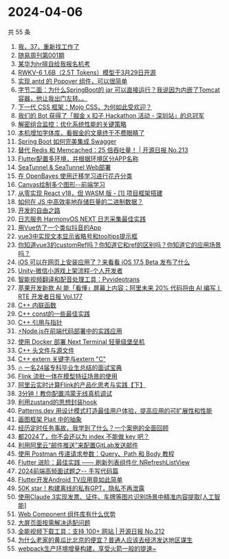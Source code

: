 # 2024-04-06

共 55 条

<!-- BEGIN JUEJIN -->
<!-- 最后更新时间 2024-04-06 08:02:06 +0800 -->
1. [我，37，重新找工作了](https://juejin.cn/post/7353106546828460047)
1. [随易周刊第001期](https://juejin.cn/post/7353484906531995711)
1. [某华为hr擅自给我报名机考](https://juejin.cn/post/7353493222730088483)
1. [RWKV-6 1.6B（2.5T Tokens）模型于3月29日开源](https://juejin.cn/post/7353208973880557618)
1. [实现 antd 的 Popover 组件，可以很简单](https://juejin.cn/post/7353458034561204239)
1. [字节二面：为什么SpringBoot的 jar 可以直接运行？我说因为内嵌了Tomcat容器，他让我出门左转。。](https://juejin.cn/post/7353582927680208933)
1. [下一代 CSS 框架：Mojo CSS，为何如此受欢迎？](https://juejin.cn/post/7353484906532995135)
1. [我们的 Bot 获得了「掘金 x 扣子 Hackathon 活动 - 深圳站」的总冠军](https://juejin.cn/post/7353476280861753344)
1. [解密组合监控：优化系统性能的关键策略](https://juejin.cn/post/7353193850456653858)
1. [本机增加字体库，看掘金的文章终于不费眼睛了](https://juejin.cn/post/7353184323954802738)
1. [Spring Boot 如何完美集成 Swagger](https://juejin.cn/post/7353435420985147402)
1. [替代 Redis 和 Memcached：25 倍吞吐量！ | 开源日报 No.213](https://juejin.cn/post/7353527516701343783)
1. [Flutter配置多环境，并根据环境区分APP名称](https://juejin.cn/post/7353451512204902454)
1. [SeaTunnel & SeaTunnel Web部署](https://juejin.cn/post/7353193850456948770)
1. [在 OpenBayes 使用迁移学习进行花卉分类](https://juejin.cn/post/7353447472558358591)
1. [Canvas绘制多个图形--前端学习](https://juejin.cn/post/7353459702930489407)
1. [从零实现 React v18，但 WASM 版 - [1] 项目框架搭建](https://juejin.cn/post/7353464483232596006)
1. [如何在 JS 中高效率地存储巨量的二进制数据？](https://juejin.cn/post/7353226130823233590)
1. [开发的自由之路](https://juejin.cn/post/7353536741616484363)
1. [日志服务 HarmonyOS NEXT 日志采集最佳实践](https://juejin.cn/post/7353435541361262632)
1. [用Vue仿了一个类似抖音的App](https://juejin.cn/post/7353523271239532582)
1. [vue3中实现文本显示省略号和tooltips提示框](https://juejin.cn/post/7353452645615009819)
1. [你知道vue3的customRef吗？你知道它和ref的区别吗？你知道它的应用场景吗？](https://juejin.cn/post/7353453349998559258)
1. [iOS 可以在网页上安装应用了？来看看 iOS 17.5 Beta 发布了什么](https://juejin.cn/post/7353234023098204179)
1. [Unity-微信小游戏上架流程-个人开发者](https://juejin.cn/post/7353476280861376512)
1. [智能视频翻译和配音处理工具：Pyvideotrans](https://juejin.cn/post/7353138889458843700)
1. [苹果开发新款 AI 能「看懂」屏幕上内容；阿里未来 20% 代码将由 AI 编写丨 RTE 开发者日报 Vol.177](https://juejin.cn/post/7353456468094533669)
1. [C++ 内联函数](https://juejin.cn/post/7353233940546011173)
1. [C++ const的一些最佳实践](https://juejin.cn/post/7353435420984672266)
1. [C++ 引用与指针 ](https://juejin.cn/post/7353280369381343258)
1. [⚡Node.js在前端代码部署中的实践应用](https://juejin.cn/post/7353464483232202790)
1. [使用 Docker 部署 Next Terminal 轻量级堡垒机](https://juejin.cn/post/7353152184273354806)
1. [C++ 头文件与源文件  ](https://juejin.cn/post/7353452645614436379)
1. [C++ extern 关键字与extern "C" ](https://juejin.cn/post/7353233940546027557)
1. [🔥 一名24届专科毕业生总结的面试宝典](https://juejin.cn/post/7353245651591217202)
1. [Flink 流批一体在模型特征场景的使用](https://juejin.cn/post/7353178694972080168)
1. [阿里云实时计算Flink的产品化思考与实践【下】](https://juejin.cn/post/7351336619594514472)
1. [3分钟！教你配置鸿蒙无线真机调试](https://juejin.cn/post/7353158088729542667)
1. [利用zustand的思想封装hook](https://juejin.cn/post/7353543714151284775)
1. [Patterns.dev 用设计模式打造最佳用户体验，提高应用的可扩展性和性能](https://juejin.cn/post/7353452645615648795)
1. [画图框架 Plait 中的抽象](https://juejin.cn/post/7353456468094631973)
1. [经历定时任务事故，我学到了什么？一个案例的全面回顾](https://juejin.cn/post/7353208973879853106)
1. [都2024了，你不会还以为 index 不能做 key 吧？](https://juejin.cn/post/7353542036232077321)
1. [利用阿里云“邮件推送”来配置GitLab发送邮件](https://juejin.cn/post/7353456468094517285)
1. [使用 Postman 传递请求参数：Query、Path 和 Body 教程](https://juejin.cn/post/7353275013024497674)
1. [Flutter 进阶：最佳实践 —— 刷新列表组件化 NRefreshListView](https://juejin.cn/post/7353459702929424447)
1. [2024前端高频面试题之-- 手写代码篇](https://juejin.cn/post/7353456468094599205)
1. [Flutter开发Android TV应用竟如此简单](https://juejin.cn/post/7353280369359896627)
1. [50K star！构建离线的私有GPT，隐私不再泄露](https://juejin.cn/post/7353483477554282537)
1. [使用Claude 3实现发票、证件、车牌等图片识别场景中精准内容提取[人工智能]](https://juejin.cn/post/7353458034561581071)
1. [Web Component 组件库有什么优势](https://juejin.cn/post/7353527516702687271)
1. [大屏页面按需解决适配问题](https://juejin.cn/post/7353245651592298546)
1. [全能视频下载工具：支持 100+ 网站 | 开源日报 No.212](https://juejin.cn/post/7353160406652960831)
1. [为什么老家的黄瓜比北京的便宜？普通人应该去经济发达地区谋生](https://juejin.cn/post/7353233940545323045)
1. [webpack生产环境增量构建，享受火箭一般的提速~](https://juejin.cn/post/7353226130823151670)
<!-- END JUEJIN -->